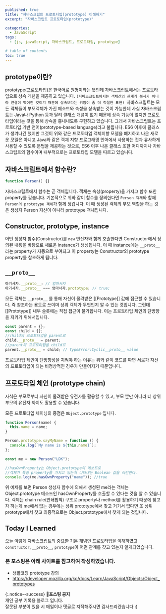 ```yaml
---
published: true
title: "자바스크립트 프로토타입(prototype) 이해하기"
excerpt: "자바스크립트 프로토타입(prototype)"

categories:
  - JavaScript
tags:
  - [js, javaScript, 자바스크립트, 프로토타입, prototype]

# table of contents
toc: true
---
```


## prototype이란?

prototype(프로토타입)은 한국어로 원형이라는 뜻인데 자바스크립트에서는 프로토타입으로 상속 개념을 제공하고 있습니다. `(자바스크립트에서는 객체간의 관계가 복사가 아니라 연결이 맺어진 것이기 때문에 상속보다는 위임이 좀 더 적절한 표현) `자바스크립트는 모든 객체들이 부모객체가 가진 메소드와 속성을 상속받는 것이 가능한데 사실 자바스크립트는 Java나 Python 등과 달리 클래스 개념이 없기 때문에 상속 기능이 없지만 프로토 타입이라는 것을 통해 상속을 흉내내도록 구현하고 있습니다. 그래서 자바스크립트는 프로토타입 기반 언어(prototype-based language)라고 불립니다. ES6 이후에 클래스가 생겨나긴 했지만 그것이 위와 같은 프로토타입 객체지향 모델을 폐지하고 나온 새로운 모델은 아니고 Java와 같은 객체 지향 프로그래밍 언어에서 사용하는 것과 유사하게 사용할 수 있도록 문법을 제공하는 것으로, ES6 이후 나온 클래스 또한 어디까지나 자바스크립트의 함수이며 내부적으로는 프로토타입 모델을 따르고 있습니다.

## 자바스크립트에서 함수란?

```jsx
function Person() {}
```

자바스크립트에서 함수는 곧 객체입니다. 객체는 속성(property)을 가지고 함수 또한 property를 갖습니다. 기본적으로 위와 같이 함수를 정의한다면 `Person 객체`와 함께 `Person의 prototype 객체`가 함께 생깁니다. 이 때 생성된 객체의 부모 역할을 하는 것은 생성자 Person 자신이 아니라 prototype 객체입니다.

## Constructor, prototype, instance

어떤 생성자 함수(Constructor)를 `new` 연산자와 함께 호출한다면 Constructor에서 정의된 내용을 바탕으로 새로운 instance가 생성됩니다. 이 때 instance에는 `__proto__` 라는 property가 자동으로 부여되고 이 property는 Constructor의 prototype property를 참조하게 됩니다.

## `__proto__`

```jsx
아기사자.__proto__; // 엄마사자
아기사자.__proto__ === 엄마사자.prototype; // true;
```

모든 객체는 `__proto__` 를 통해 자신이 물려받은 [[Prototype]] 값에 접근할 수 있습니다. 즉 참조하는 용도로 쓰이며 상위 객체가 무엇인지 알 수 있는 것입니다. 그런데 [[Prototype]] 내부 슬롯에는 직접 접근이 불가합니다. 이는 프로토타입 체인의 단방향을 지키기 위해서입니다.

```js
const parent = {};
const child = {};
//child의 프로토타입을 parent로
child.__proto__ = parent;
//parent의 프로토타입을 child로
parent.__proto__ = child; // TypeError:Cyclic__proto__ value
```

프로토타입 체인이 단방향성을 지켜야 하는 이유는 위와 같이 코드를 짜면 서로가 자신의 프로토타입이 되는 비정상적인 경우가 만들어지기 때문입니다.

## 프로토타입 체인 (prototype chain)

자식은 부모로부터 자신이 물려받은 유전자를 활용할 수 있고, 부모 뿐만 아니라 더 상위 부모의 유전자 까지도 활용할 수 있습니다.

모든 프로토타입 체이닝의 종점은 `Object.prototype` 입니다.

```jsx
function Person(name) {
  this.name = name;
}
```

```jsx
Person.prototype.sayMyName = function () {
  console.log(`My name is ${this.name}`);
};

const me = new Person("LDK");

//hasOwnProperty는 Object.prototype의 메소드로
//객체가 특정 property를 가지고 있는지 나타내는 Boolean 값을 리턴한다.
console.log(me.hasOwnProperty("name")); //true
```

위 예제를 보면 Person 생성자 함수에 의해서 생성된 me라는 객체는 Object.prototype 메소드인 hasOwnProperty를 호출할 수 있다는 것을 알 수 있습니다. 객체는 chain rule(연쇄법칙) 구조로 property나 method를 활용하기 때문에 찾고자 하는게 me에서 없는 경우에는 상위 prototype에서 찾고 거기서 없다면 또 상위 prototype에서 찾고 최종적으로는 Object.prototype에서 찾게 되는 것입니다.

## Today I Learned

오늘 이렇게 자바스크립트의 중요한 기본 개념인 프로토타입을 이해하였고 `constructor`, `__proto__`, `prototype`이 어떤 관계를 갖고 있는지 알게되었습니다.

### 본 포스팅은 아래 사이트를 참고하여 작성하였습니다.

- 생활코딩 prototype 강의
- <https://developer.mozilla.org/ko/docs/Learn/JavaScript/Objects/Object_prototypes>

{:.notice--success}
🔔**포스팅 공지**  
개인 공부 기록용 블로그 입니다.  
잘못된 부분이 있을 시 메일이나 댓글로 지적해주시면 감사드리겠습니다 :)
